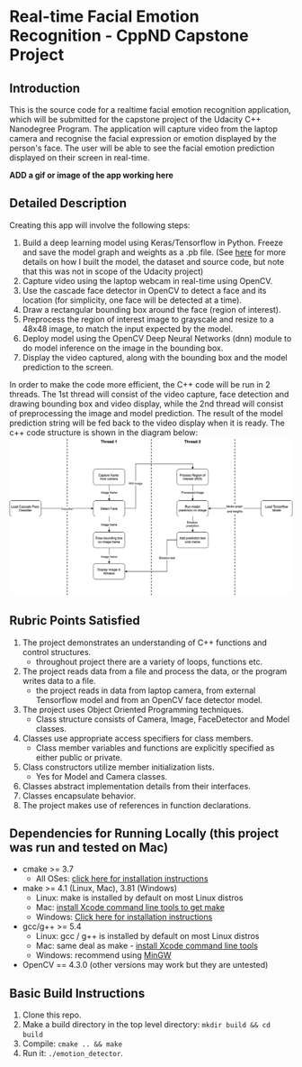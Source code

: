 # Real-time Facial Emotion Recognition - CppND Capstone Project

## Introduction
This is the source code for a realtime facial emotion recognition application, which will be submitted for the capstone project of the Udacity C++ Nanodegree Program. The application will capture video from the laptop camera and recognise the facial expression or emotion displayed by the person's face. The user will be able to see the facial emotion prediction displayed on their screen in real-time.

**ADD a gif or image of the app working here**

## Detailed Description
Creating this app will involve the following steps:
1. Build a deep learning model using Keras/Tensorflow in Python. Freeze and save the model graph and weights as a .pb file. (See [here](https://github.com/martycheung/CppND-Facial-Emotion-Recognition/tree/master/model) for more details on how I built the model, the dataset and source code, but note that this was not in scope of the Udacity project)
2. Capture video using the laptop webcam in real-time using OpenCV.
3. Use the cascade face detector in OpenCV to detect a face and its location (for simplicity, one face will be detected at a time).
4. Draw a rectangular bounding box around the face (region of interest).
5. Preprocess the region of interest image to grayscale and resize to a 48x48 image, to match the input expected by the model.
6. Deploy model using the OpenCV Deep Neural Networks (dnn) module to do model inference on the image in the bounding box.
7. Display the video captured, along with the bounding box and the model prediction to the screen.

In order to make the code more efficient, the C++ code will be run in 2 threads. The 1st thread will consist of the video capture, face detection and drawing bounding box and video display, while the 2nd thread  will consist of preprocessing the image and model prediction. The result of the model prediction string will be fed back to the video display when it is ready. The c++ code structure is shown in the diagram below:
<img src="images/code_structure.png"/>

## Rubric Points Satisfied
1. The project demonstrates an understanding of C++ functions and control structures.
    - throughout project there are a variety of loops, functions etc.
2. The project reads data from a file and process the data, or the program writes data to a file.
    - the project reads in data from laptop camera, from external Tensorflow model and from an OpenCV face detector model.
3. The project uses Object Oriented Programming techniques.
    - Class structure consists of Camera, Image, FaceDetector and Model classes.
4. Classes use appropriate access specifiers for class members.
    - Class member variables and functions are explicitly specified as either public or private.
5. Class constructors utilize member initialization lists.
    - Yes for Model and Camera classes.
6. Classes abstract implementation details from their interfaces.
7. Classes encapsulate behavior.
8. The project makes use of references in function declarations.

## Dependencies for Running Locally (this project was run and tested on Mac)
* cmake >= 3.7
  * All OSes: [click here for installation instructions](https://cmake.org/install/)
* make >= 4.1 (Linux, Mac), 3.81 (Windows)
  * Linux: make is installed by default on most Linux distros
  * Mac: [install Xcode command line tools to get make](https://developer.apple.com/xcode/features/)
  * Windows: [Click here for installation instructions](http://gnuwin32.sourceforge.net/packages/make.htm)
* gcc/g++ >= 5.4
  * Linux: gcc / g++ is installed by default on most Linux distros
  * Mac: same deal as make - [install Xcode command line tools](https://developer.apple.com/xcode/features/)
  * Windows: recommend using [MinGW](http://www.mingw.org/)
* OpenCV == 4.3.0 (other versions may work but they are untested)

## Basic Build Instructions
1. Clone this repo.
2. Make a build directory in the top level directory: `mkdir build && cd build`
3. Compile: `cmake .. && make`
4. Run it: `./emotion_detector`.
